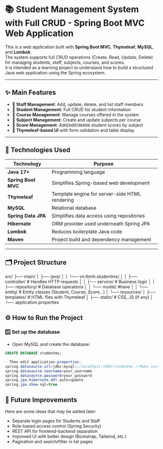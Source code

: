 # 📚 Student Management System with Full CRUD - Spring Boot MVC Web Application

This is a web application built with **Spring Boot MVC**, **Thymeleaf**, **MySQL**, and **Lombok**.  
The system supports full CRUD operations (Create, Read, Update, Delete) for managing students, staff, subjects, courses, and scores.  
It is intended as a learning project to understand how to build a structured Java web application using the Spring ecosystem.

---

## ✨ Main Features

- 🔹 **Staff Management**: Add, update, delete, and list staff members
- 🔹 **Student Management**: Full CRUD for student information
- 🔹 **Course Management**: Manage courses offered in the system
- 🔹 **Subject Management**: Create and update subjects per course
- 🔹 **Score Management**: Add/edit/delete student scores by subject
- 🔹 **Thymeleaf-based UI** with form validation and table display

---

## 🧰 Technologies Used

| Technology         | Purpose                                        |
|--------------------|------------------------------------------------|
| **Java 17+**        | Programming language                           |
| **Spring Boot MVC** | Simplifies Spring-based web development       |
| **Thymeleaf**       | Template engine for server-side HTML rendering|
| **MySQL**           | Relational database                           |
| **Spring Data JPA** | Simplifies data access using repositories     |
| **Hibernate**       | ORM provider used underneath Spring JPA       |
| **Lombok**          | Reduces boilerplate Java code                 |
| **Maven**           | Project build and dependency management       |

---

## 🗂️ Project Structure

src/
├── main/
│ ├── java/
│ │ └── vn.thinh.studentms/
│ │ ├── controller/ # Handles HTTP requests
│ │ ├── service/ # Business logic
│ │ ├── repository/ # Database operations
│ │ └── model/ #have 
│ │ └── entity/ # Entity classes (Student, Course, Score...)
│ └── resources/
│ ├── templates/ # HTML files with Thymeleaf
│ ├── static/ # CSS, JS (if any)
│ └── application.properties

## ⚙️ How to Run the Project

### 1️⃣ Set up the database

- Open MySQL and create the database:

```sql
CREATE DATABASE studentms;
```
```java
- Then edit application.properties:
spring.datasource.url=jdbc:mysql://localhost:3306/studentms //Make sure change your port to be fit with your machine
spring.datasource.username=your_username
spring.datasource.password=your_password
spring.jpa.hibernate.ddl-auto=update
spring.jpa.show-sql=true

```

## 🔧 Future Improvements

Here are some ideas that may be added later:

- Separate login pages for Students and Staff
- Role-based access control (Spring Security)
- REST API for frontend-backend separation
- Improved UI with better design (Bootstrap, Tailwind, etc.)
- Pagination and search/filter in list pages
